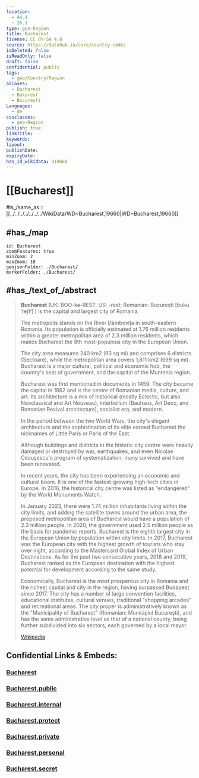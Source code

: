 ```yaml
---
location:
  - 44.4
  - 26.1
type: geo-Region
title: Bucharest
license: CC BY-SA 4.0
source: https://datahub.io/core/country-codes
isDeleted: false
isReadOnly: false
draft: false
confidential: public
tags:
  - geo/Country/Region
aliases:
  - Bucharest
  - Bukarest
  - București
Languages:
  - de
cssclasses:
  - geo-Region
publish: true
linkTitle: 
keywords: 
layout: 
publishDate: 
expiryDate: 
has_id_wikidata: Q19660
---
```


# [[Bucharest]]

#is_/same_as :: [[../../../../../../../WikiData/WD~Bucharest,19660|WD~Bucharest,19660]] 

## #has_/map 

```leaflet
id: Bucharest
zoomFeatures: true 
minZoom: 2 
maxZoom: 18
geojsonFolder: ./Bucharest/
markerFolder: ./Bucharest/
```



## #has_/text_of_/abstract 

> **Bucharest** (UK:   BOO-kə-REST, US:  -⁠rest; Romanian: București [bukuˈreʃtʲ] ) 
> is the capital and largest city of Romania. 
> 
> The metropolis stands on the River Dâmbovița in south-eastern Romania. 
> Its population is officially estimated at 1.76 million residents 
> within a greater metropolitan area of 2.3 million residents, 
> which makes Bucharest the 8th most-populous city in the European Union. 
> 
> The city area measures 240 km2 (93 sq mi) and comprises 6 districts (Sectoare), 
> while the metropolitan area covers 1,811 km2 (699 sq mi). 
> Bucharest is a major cultural, political and economic hub, 
> the country's seat of government, and the capital of the Muntenia region.
>
> Bucharest was first mentioned in documents in 1459. 
> The city became the capital in 1862 and is the centre of Romanian media, culture, and art. 
> Its architecture is a mix of historical (mostly Eclectic, but also Neoclassical and Art Nouveau), 
> interbellum (Bauhaus, Art Deco, and Romanian Revival architecture), socialist era, and modern. 
> 
> In the period between the two World Wars, the city's elegant architecture 
> and the sophistication of its elite earned Bucharest the nicknames of Little Paris or Paris of the East. 
> 
> Although buildings and districts in the historic city centre 
> were heavily damaged or destroyed by war, earthquakes, 
> and even Nicolae Ceaușescu's program of systematization, 
> many survived and have been renovated. 
> 
> In recent years, the city has been experiencing an economic and cultural boom. 
> It is one of the fastest-growing high-tech cities in Europe. 
> In 2016, the historical city centre was listed as "endangered" by the World Monuments Watch.
>
> In January 2023, there were 1.74 million inhabitants living within the city limits, and adding the satellite towns around the urban area, the proposed metropolitan area of Bucharest would have a population of 2.3 million people. In 2020, the government used 2.5 million people as the basis for pandemic reports. Bucharest is the eighth largest city in the European Union by population within city limits. In 2017, Bucharest was the European city with the highest growth of tourists who stay over night, according to the Mastercard Global Index of Urban Destinations. As for the past two consecutive years, 2018 and 2019, Bucharest ranked as the European destination with the highest potential for development according to the same study.
>
> Economically, Bucharest is the most prosperous city in Romania and the richest capital and city in the region, having surpassed Budapest since 2017. The city has a number of large convention facilities, educational institutes, cultural venues, traditional "shopping arcades" and recreational areas. The city proper is administratively known as the "Municipality of Bucharest" (Romanian: Municipiul București), and has the same administrative level as that of a national county, being further subdivided into six sectors, each governed by a local mayor.
>
> [Wikipedia](https://en.wikipedia.org/wiki/Bucharest) 




## Confidential Links & Embeds: 

### [Bucharest](/_Standards/Earth/Continent/Europe/Europe~East/Romania/Regions~Romania/Romania~București-Ilfov/Bucharest.md) 

### [Bucharest.public](/_public/Earth/Continent/Europe/Europe~East/Romania/Regions~Romania/Romania~București-Ilfov/Bucharest.public.md) 

### [Bucharest.internal](/_internal/Earth/Continent/Europe/Europe~East/Romania/Regions~Romania/Romania~București-Ilfov/Bucharest.internal.md) 

### [Bucharest.protect](/_protect/Earth/Continent/Europe/Europe~East/Romania/Regions~Romania/Romania~București-Ilfov/Bucharest.protect.md) 

### [Bucharest.private](/_private/Earth/Continent/Europe/Europe~East/Romania/Regions~Romania/Romania~București-Ilfov/Bucharest.private.md) 

### [Bucharest.personal](/_personal/Earth/Continent/Europe/Europe~East/Romania/Regions~Romania/Romania~București-Ilfov/Bucharest.personal.md) 

### [Bucharest.secret](/_secret/Earth/Continent/Europe/Europe~East/Romania/Regions~Romania/Romania~București-Ilfov/Bucharest.secret.md)

